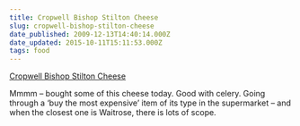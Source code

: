 ```yaml
---
title: Cropwell Bishop Stilton Cheese
slug: cropwell-bishop-stilton-cheese
date_published: 2009-12-13T14:40:14.000Z
date_updated: 2015-10-11T15:11:53.000Z
tags: food
---
```


[Cropwell Bishop Stilton Cheese
](http://www.cropwellbishopstilton.com/)

Mmmm – bought some of this cheese today. Good with celery. Going through a ‘buy the most expensive’ item of its type in the supermarket – and when the closest one is Waitrose, there is lots of scope.
